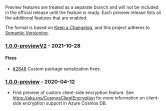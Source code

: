 Preview features are treated as a separate branch and will not be included in the official release until the feature is ready. Each preview release lists all the additional features that are enabled.

The format is based on [Keep a Changelog](https://keepachangelog.com/en/1.0.0/),
and this project adheres to [Semantic Versioning](https://semver.org/spec/v2.0.0.html).

### <a name="1.0.0-previewV2"/> [1.0.0-previewV2](https://www.nuget.org/packages/Microsoft.Azure.Cosmos.Encryption.custom/1.0.0-previewV2) - 2021-10-28

#### Fixes 
- [#2648](https://github.com/Azure/azure-cosmos-dotnet-v3/pull/2648) Custom package serialization fixes.


### <a name="1.0.0-preview"/> [1.0.0-preview](https://www.nuget.org/packages/Microsoft.Azure.Cosmos.Encryption.custom/1.0.0-preview) - 2020-04-12
- First preview of custom client-side encryption feature. See https://aka.ms/CosmosClientEncryption for more information on client-side encryption support in Azure Cosmos DB.